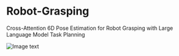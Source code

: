 # Robot-Grasping
Cross-Attention 6D Pose Estimation for Robot Grasping with Large Language Model Task Planning

 ![Image text](https://github.com/serafly/Robot-Grasping/blob/main/Robot%20Grasping.gif)
